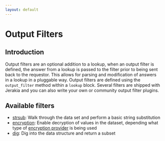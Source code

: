 ```yaml
---
layout: default
---
```


# Output Filters

## Introduction

Output filters are an optional addition to a lookup, when an output filter is defined, the answer from a lookup is passed to the filter prior to being sent back to the requestor.  This allows for parsing and modification of answers in a lookup in a pluggable way.  Output filters are defined using the `output_filter` method within a `lookup` block.  Several filters are shipped with Jerakia and you can also write your own or community output filter plugins.

## Available filters

* [strsub](/outputfilters/strsub): Walk through the data set and perform a basic string substitution
* [encryption](/outputfilters/encryption): Enable decryption of values in the dataset, depending what type of [encryption provider](/encryption) is being used
* [dig](/outputfilters/dig): Dig into the data structure and return a subset


